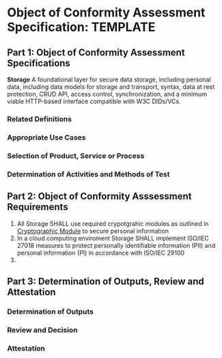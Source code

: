 # Object of Conformity Assessment Specification: TEMPLATE

## Part 1: Object of Conformity Assessment Specifications

**Storage** A foundational layer for secure data storage, including personal data, including data models for storage and transport, syntax, data at rest protection, CRUD API, access control, synchronization, and a minimum viable HTTP-based interface compatible with W3C DIDs/VCs.

### Related Definitions

### Appropriate Use Cases

### Selection of Product, Service or Process

### Determination of Activities and Methods of Test

## Part 2: Object of Conformity Asssessment Requirements

1. All Storage SHALL use required crypotgrahic modules as outlined in [Cryptographic Module](./objca-crypotgrahic-module.md) to secure personal information
2. In a cloud computing enviroment Storage SHALL implement ISO/IEC 27018 measures to protect personally identifiable information (PII) and personal information (PI) in accordance with ISO/IEC 29100
3.

## Part 3: Determination of Outputs, Review and Attestation

### Determination of Outputs

### Review and Decision

### Attestation
